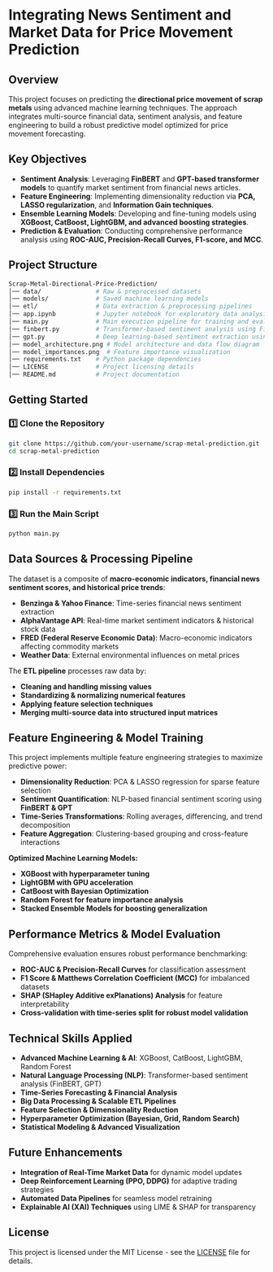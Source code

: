 # Integrating News Sentiment and Market Data for Price Movement Prediction


## Overview
This project focuses on predicting the **directional price movement of scrap metals** using advanced machine learning techniques. The approach integrates multi-source financial data, sentiment analysis, and feature engineering to build a robust predictive model optimized for price movement forecasting.

## Key Objectives
- **Sentiment Analysis**: Leveraging **FinBERT** and **GPT-based transformer models** to quantify market sentiment from financial news articles.
- **Feature Engineering**: Implementing dimensionality reduction via **PCA, LASSO regularization**, and **Information Gain techniques**.
- **Ensemble Learning Models**: Developing and fine-tuning models using **XGBoost, CatBoost, LightGBM, and advanced boosting strategies**.
- **Prediction & Evaluation**: Conducting comprehensive performance analysis using **ROC-AUC, Precision-Recall Curves, F1-score, and MCC**.

## Project Structure
```bash
Scrap-Metal-Directional-Price-Prediction/
│── data/               # Raw & preprocessed datasets
│── models/             # Saved machine learning models
│── etl/                # Data extraction & preprocessing pipelines
│── app.ipynb           # Jupyter notebook for exploratory data analysis (EDA) & visualization
│── main.py             # Main execution pipeline for training and evaluation
│── finbert.py          # Transformer-based sentiment analysis using FinBERT
│── gpt.py              # Deep learning-based sentiment extraction using GPT
│── model_architecture.png # Model architecture and data flow diagram
│── model_importances.png  # Feature importance visualization
│── requirements.txt    # Python package dependencies
│── LICENSE             # Project licensing details
│── README.md           # Project documentation
```

## Getting Started
### 1️⃣ Clone the Repository
```bash
git clone https://github.com/your-username/scrap-metal-prediction.git
cd scrap-metal-prediction
```
### 2️⃣ Install Dependencies
```bash
pip install -r requirements.txt
```
### 3️⃣ Run the Main Script
```bash
python main.py
```

## Data Sources & Processing Pipeline
The dataset is a composite of **macro-economic indicators, financial news sentiment scores, and historical price trends**:
- **Benzinga & Yahoo Finance**: Time-series financial news sentiment extraction
- **AlphaVantage API**: Real-time market sentiment indicators & historical stock data
- **FRED (Federal Reserve Economic Data)**: Macro-economic indicators affecting commodity markets
- **Weather Data**: External environmental influences on metal prices

The **ETL pipeline** processes raw data by:
- **Cleaning and handling missing values**
- **Standardizing & normalizing numerical features**
- **Applying feature selection techniques**
- **Merging multi-source data into structured input matrices**

## Feature Engineering & Model Training
This project implements multiple feature engineering strategies to maximize predictive power:
- **Dimensionality Reduction**: PCA & LASSO regression for sparse feature selection
- **Sentiment Quantification**: NLP-based financial sentiment scoring using **FinBERT & GPT**
- **Time-Series Transformations**: Rolling averages, differencing, and trend decomposition
- **Feature Aggregation**: Clustering-based grouping and cross-feature interactions

**Optimized Machine Learning Models:**
- **XGBoost with hyperparameter tuning**
- **LightGBM with GPU acceleration**
- **CatBoost with Bayesian Optimization**
- **Random Forest for feature importance analysis**
- **Stacked Ensemble Models for boosting generalization**

## Performance Metrics & Model Evaluation
Comprehensive evaluation ensures robust performance benchmarking:
- **ROC-AUC & Precision-Recall Curves** for classification assessment
- **F1 Score & Matthews Correlation Coefficient (MCC)** for imbalanced datasets
- **SHAP (SHapley Additive exPlanations) Analysis** for feature interpretability
- **Cross-validation with time-series split for robust model validation**

## Technical Skills Applied
- **Advanced Machine Learning & AI**: XGBoost, CatBoost, LightGBM, Random Forest
- **Natural Language Processing (NLP)**: Transformer-based sentiment analysis (FinBERT, GPT)
- **Time-Series Forecasting & Financial Analysis**
- **Big Data Processing & Scalable ETL Pipelines**
- **Feature Selection & Dimensionality Reduction**
- **Hyperparameter Optimization (Bayesian, Grid, Random Search)**
- **Statistical Modeling & Advanced Visualization**

## Future Enhancements
- **Integration of Real-Time Market Data** for dynamic model updates
- **Deep Reinforcement Learning (PPO, DDPG)** for adaptive trading strategies
- **Automated Data Pipelines** for seamless model retraining
- **Explainable AI (XAI) Techniques** using LIME & SHAP for transparency

## License
This project is licensed under the MIT License - see the [LICENSE](LICENSE) file for details.

